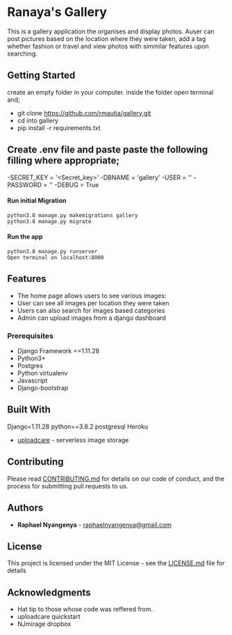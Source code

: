 # Ranaya's Gallery

This is a gallery application the organises and display photos. Auser can post pictures based on the location where they were taken, add a tag whether fashion or travel and view photos with simmilar features upon searching.

## Getting Started
create an empty folder in your computer. inside the folder open terminal and;
- git clone https://github.com/rmautia/gallery.git
- cd into gallery
- pip install -r requirements.txt
## Create .env file and paste paste the following filling where appropriate;

-SECRET_KEY = '<Secret_key>'
-DBNAME = 'gallery'
-USER = '<Username>'
-PASSWORD = '<password>'
-DEBUG = True
#### Run initial Migration
    python3.8 manage.py makemigrations gallery
    python3.8 manage.py migrate
#### Run the app
    python3.8 manage.py runserver
    Open terminal on localhost:8000


## Features
- The home page allows users to see various images:
- User can see all images per location they were taken
- Users can also search for images based categories
- Admin can upload images from a django dashboard

### Prerequisites

- Django Framework ==1.11.28
- Python3+
- Postgres
- Python virtualenv
- Javascript
- Django-bootstrap


## Built With
Django=1.11.28
python==3.8.2
postgresql
Heroku
* [uploadcare](https://uploadcare.com/) - serverless image storage
 

## Contributing

Please read [CONTRIBUTING.md](https://gist.github.com/PurpleBooth/b24679402957c63ec426) for details on our code of conduct, and the process for submitting pull requests to us.

 

## Authors

* **Raphael Nyangenya** - raphaelnyangenya@gmail.com


## License

This project is licensed under the MIT License - see the [LICENSE.md](LICENSE.md) file for details

## Acknowledgments

* Hat tip to those whose code was reffered from.
* uploadcare quickstart
* NJmirage dropbox

